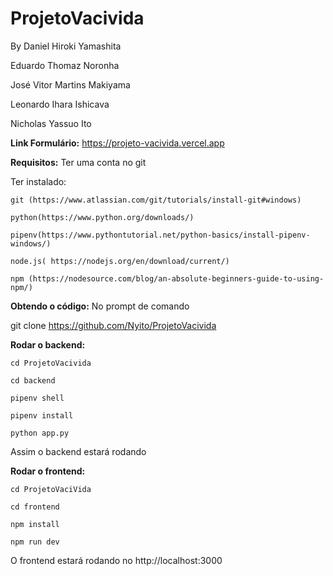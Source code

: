 # ProjetoVacivida

By
Daniel Hiroki Yamashita

Eduardo Thomaz Noronha

José Vitor Martins Makiyama

Leonardo Ihara Ishicava

Nicholas Yassuo Ito

**Link Formulário:**
https://projeto-vacivida.vercel.app

**Requisitos:**
  Ter uma conta no git
  
  Ter instalado:
  
    git (https://www.atlassian.com/git/tutorials/install-git#windows)
    
    python(https://www.python.org/downloads/)
    
    pipenv(https://www.pythontutorial.net/python-basics/install-pipenv-windows/)
    
    node.js( https://nodejs.org/en/download/current/)
    
    npm (https://nodesource.com/blog/an-absolute-beginners-guide-to-using-npm/)
    
  
**Obtendo o código:**
No prompt de comando

  git clone https://github.com/Nyito/ProjetoVacivida
  
**Rodar o backend:**
    
    cd ProjetoVacivida
  
    cd backend
  
    pipenv shell
  
    pipenv install
  
    python app.py
 
 Assim o backend estará rodando
 
**Rodar o frontend:**
      
    cd ProjetoVaciVida 
  
    cd frontend
  
    npm install
  
    npm run dev
  
  O frontend estará rodando no http://localhost:3000



  
  
 
